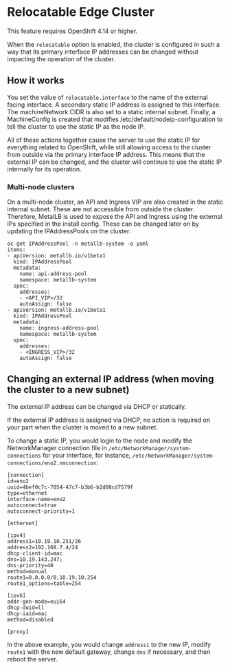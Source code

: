 # Relocatable Edge Cluster
This feature requires OpenShift 4.14 or higher.

When the ```relocatable``` option is enabled, the cluster is configured in such a way that its primary interface IP addresses can be changed without impacting the operation of the cluster.

## How it works
You set the value of ```relocatable.interface``` to the name of the external facing interface. A secondary static IP address is assigned to this interface. The machineNetwork CIDR is also set to a static internal subnet. Finally, a MachineConfig is created that modifies /etc/default/nodeip-configuration to tell the cluster to use the static IP as the node IP.

All of these actions together cause the server to use the static IP for everything related to OpenShift, while still allowing access to the cluster from outside via the primary interface IP address. This means that the external IP can be changed, and the cluster will continue to use the static IP internally for its operation.

### Multi-node clusters
On a multi-node cluster, an API and Ingress VIP are also created in the static internal subnet. These are not accessible from outside the cluster. Therefore, MetalLB is used to expose the API and Ingress using the external IPs specified in the install config. These can be changed later on by updating the IPAddressPools on the cluster:
```
oc get IPAddressPool -n metallb-system -o yaml
items:
- apiVersion: metallb.io/v1beta1
  kind: IPAddressPool
  metadata:
    name: api-address-pool
    namespace: metallb-system
  spec:
    addresses:
    - <API_VIP>/32
    autoAssign: false
- apiVersion: metallb.io/v1beta1
  kind: IPAddressPool
  metadata:
    name: ingress-address-pool
    namespace: metallb-system
  spec:
    addresses:
    - <INGRESS_VIP>/32
    autoAssign: false
```

## Changing an external IP address (when moving the cluster to a new subnet)
The external IP address can be changed via DHCP or statically.

If the external IP address is assigned via DHCP, no action is required on your part when the cluster is moved to a new subnet.

To change a static IP, you would login to the node and modify the NetworkManager connection file in ```/etc/NetworkManager/system-connections``` for your interface, for instance, ```/etc/NetworkManager/system-connections/eno2.nmconnection```:
```
[connection]
id=eno2
uuid=4bef0c7c-7054-47c7-b3b6-b2d08cd7579f
type=ethernet
interface-name=eno2
autoconnect=true
autoconnect-priority=1

[ethernet]

[ipv4]
address1=10.19.10.251/26
address2=192.168.7.4/24
dhcp-client-id=mac
dns=10.19.143.247;
dns-priority=40
method=manual
route1=0.0.0.0/0,10.19.10.254
route1_options=table=254

[ipv6]
addr-gen-mode=eui64
dhcp-duid=ll
dhcp-iaid=mac
method=disabled

[proxy]
```

In the above example, you would change ```address1``` to the new IP, modify ```route1``` with the new default gateway, change ```dns``` if necessary, and then reboot the server.
